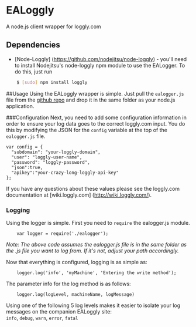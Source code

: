 # EALoggly
A node.js client wrapper for loggly.com


## Dependencies
- [Node-Loggly] (https://github.com/nodejitsu/node-loggly) - you'll need to install Nodejitsu's node-loggly npm module to use the EALogger.  To do this, just run    
``` bash
	$ [sudo] npm install loggly
```


##Usage
Using the EALoggly wrapper is simple.  Just pull the ```ealogger.js``` file from the [github repo](https://github.com/donwb/ealogger) and drop it in the same folder as your node.js application.    

###Configuration
Next, you need to add some configuration information in order to ensure your log data goes to the correct loggly.com input.  You do this by modifying the JSON for the ```config``` variable at the top of the ```ealogger.js``` file.  

```
var config = {
  "subdomain": "your-loggly-domain",
  "user": "loggly-user-name",
  "password": "loggly-password",
  "json":true,
  "apikey":"your-crazy-long-loggly-api-key"
};
```
If you have any questions about these values please see the loggly.com documentation at [wiki.loggly.com] (http://wiki.loggly.com/).

### Logging
Using the logger is simple.  First you need to ```require``` the ealogger.js module.
```
	var logger = require('./ealogger');
```  
_Note: The above code assumes the ealogger.js file is in the same folder as the .js file you want to log from.  If it's not, adjust your path accordingly._

Now that everything is configured, logging is as simple as:   
```
	logger.log('info', 'myMachine', 'Entering the write method');
```
The parameter info for the log method is as follows:  
```
	logger.log(logLevel, machineName, logMessage)
```
Using one of the following 5 log levels makes it easier to isolate your log messages on the companion EALoggly site:   
```info```, ```debug```, ```warn```, ```error```, ```fatal```   

